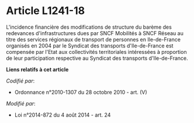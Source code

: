 # Article L1241-18

L'incidence financière des modifications de structure du barème des redevances d'infrastructures dues par SNCF Mobilités à
SNCF Réseau au titre des services régionaux de transport de personnes en Ile-de-France organisés en 2004 par le Syndicat des
transports d'Ile-de-France est compensée par l'Etat aux collectivités territoriales intéressées à proportion de leur
participation respective au Syndicat des transports d'Ile-de-France.

**Liens relatifs à cet article**

_Codifié par_:

  - Ordonnance n°2010-1307 du 28 octobre 2010 - art. (V)

_Modifié par_:

  - Loi n°2014-872 du 4 août 2014 - art. 24
